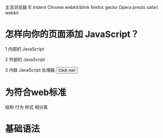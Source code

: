 主流浏览器
IE       trident
Chrome   webkit/blink
firefox  gecko
Opera    presto
safari   webkit


# 怎样向你的页面添加 JavaScript？

1 内部的 JavaScript
  <script> ... </script>  
2 外部的 JavaScript
  <script src="script.js"></script>
3 内联 JavaScript 处理器
  <button onclick="doSomeThing()">Click me!</button>

# 为符合web标准
结构 行为 样式 相分离

# 基础语法


